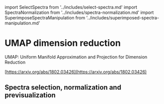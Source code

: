 import SelectSpectra from '../includes/select-spectra.md'
import SpectraNormalization from '../includes/spectra-normalization.md'
import SuperimposeSpectraManipulation from '../includes/superimposed-spectra-manipulation.md'

# UMAP dimension reduction

UMAP: Uniform Manifold Approximation and Projection for Dimension Reduction

[https://arxiv.org/abs/1802.03426](https://arxiv.org/abs/1802.03426)

## Spectra selection, normalization and previsualization

<SelectSpectra />
<SpectraNormalization />
<SuperimposeSpectraManipulation />
